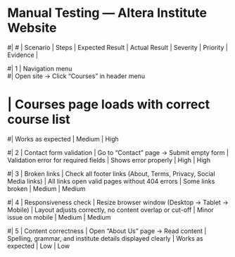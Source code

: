 # Manual Testing — Altera Institute Website
#| # | Scenario                | Steps                                                              | Expected Result                                            | Actual Result         | Severity | Priority | Evidence         |

#| 1 | Navigation menu         
#| Open site → Click “Courses” in header menu                        
# | Courses page loads with correct  course list   
#| Works as expected     | Medium   | High  

 
#| 2 | Contact form validation | Go to “Contact” page → Submit empty form                           | Validation error for required fields                       | Shows error properly  | High     | High    


#| 3 | Broken links            | Check all footer links (About, Terms, Privacy, Social Media links) | All links open valid pages without 404 errors              | Some links broken     | Medium   | Medium   


#| 4 | Responsiveness check    | Resize browser window (Desktop → Tablet → Mobile)                  | Layout adjusts correctly, no content overlap or cut-off    | Minor issue on mobile | Medium   | Medium 


#| 5 | Content correctness     | Open “About Us” page → Read content                                | Spelling, grammar, and institute details displayed clearly | Works as expected     | Low      | Low      